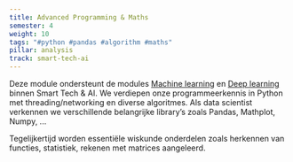 ```yaml
---
title: Advanced Programming & Maths
semester: 4
weight: 10
tags: "#python #pandas #algorithm #maths"
pillar: analysis
track: smart-tech-ai
---
```


Deze module ondersteunt de modules <a href="/module/machine-learning/">Machine learning</a> en <a href="/module/deep-learning/">Deep learning</a> binnen Smart Tech & AI. We verdiepen onze programmeerkennis in Python met threading/networking en diverse algoritmes. Als data scientist verkennen we verschillende belangrijke library’s zoals Pandas, Mathplot, Numpy, ...

Tegelijkertijd worden essentiële wiskunde onderdelen zoals herkennen van functies, statistiek, rekenen met matrices aangeleerd.
